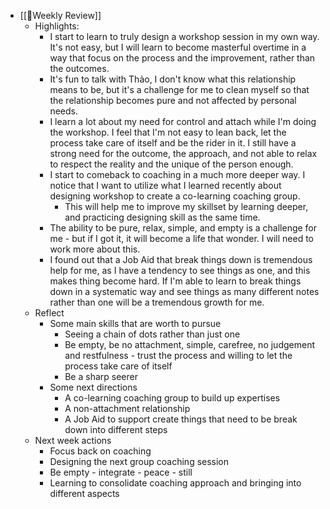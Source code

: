 - [[📝Weekly Review]]
    - Highlights:
        - I start to learn to truly design a workshop session in my own way. It's not easy, but I will learn to become masterful overtime in a way that focus on the process and the improvement, rather than the outcomes.
        - It's fun to talk with Thảo, I don't know what this relationship means to be, but it's a challenge for me to clean myself so that the relationship becomes pure and not affected by personal needs.
        - I learn a lot about my need for control and attach while I'm doing the workshop. I feel that I'm not easy to lean back, let the process take care of itself and be the rider in it. I still have a strong need for the outcome, the approach, and not able to relax to respect the reality and the unique of the person enough.
        - I start to comeback to coaching in a much more deeper way. I notice that I want to utilize what I learned recently about designing workshop to create a co-learning coaching group. 
            - This will help me to improve my skillset by learning deeper, and practicing designing skill as the same time.
        - The ability to be pure, relax, simple, and empty is a challenge for me - but if I got it, it will become a life that wonder. I will need to work more about this.
        - I found out that a Job Aid that break things down is tremendous help for me, as I have a tendency to see things as one, and this makes thing become hard. If I'm able to learn to break things down in a systematic way and see things as many different notes rather than one will be a tremendous growth for me.
    - Reflect
        - Some main skills that are worth to pursue 
            - Seeing a chain of dots rather than just one 
            - Be empty, be no attachment, simple, carefree, no judgement and restfulness - trust the process and willing to let the process take care of itself
            - Be a sharp seerer
        - Some next directions
            - A co-learning coaching group to build up expertises
            - A non-attachment relationship
            - A Job Aid to support create things that need to be break down into different steps
    - Next week actions
        - Focus back on coaching
        - Designing the next group coaching session
        - Be empty - integrate - peace - still
        - Learning to consolidate coaching approach and bringing into different aspects
